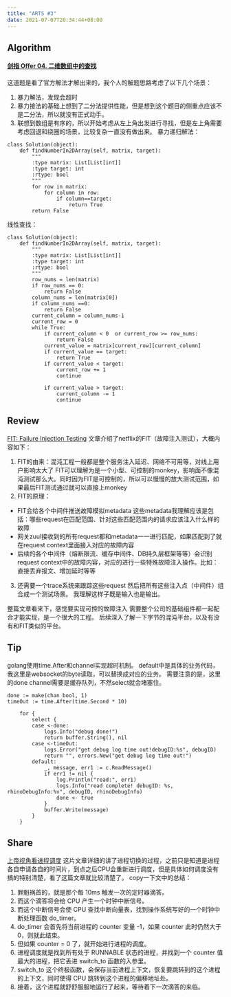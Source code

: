 ```yaml
---
title: "ARTS #3"
date: 2021-07-07T20:34:44+08:00
---
```


## Algorithm
#### [剑指 Offer 04\. 二维数组中的查找](https://leetcode-cn.com/problems/er-wei-shu-zu-zhong-de-cha-zhao-lcof/)
这道题是看了官方解法才解出来的，我个人的解题思路考虑了以下几个场景：
1. 暴力解法，发现会超时
2. 暴力接法的基础上想到了二分法提供性能，但是想到这个题目的侧重点应该不是二分法，所以就没有正式动手。
3. 联想到数组是有序的，所以开始考虑从左上角出发进行寻找，但是左上角需要考虑回退和绕圈的场景，比较复杂一直没有做出来。
暴力递归解法：
```
class Solution(object):
    def findNumberIn2DArray(self, matrix, target):
        """
        :type matrix: List[List[int]]
        :type target: int
        :rtype: bool
        """
        for row in matrix:
            for column in row:
                if column==target:
                    return True
        return False
```
线性查找：
```
class Solution(object):
    def findNumberIn2DArray(self, matrix, target):
        """
        :type matrix: List[List[int]]
        :type target: int
        :rtype: bool
        """
        row_nums = len(matrix)
        if row_nums == 0:
            return False
        column_nums = len(matrix[0])
        if column_nums ==0:
            return False
        current_column = column_nums-1
        current_row = 0
        while True: 
            if current_column < 0  or current_row >= row_nums:
                return False
            current_value = matrix[current_row][current_column]
            if current_value == target:
                return True
            if current_value < target:
                current_row += 1
                continue
                    
            if current_value > target:
                current_column -= 1
                continue
```
## Review
[FIT: Failure Injection Testing](https://netflixtechblog.com/fit-failure-injection-testing-35d8e2a9bb2)
文章介绍了netflix的FIT（故障注入测试），大概内容如下：
1. FIT的由来：混沌工程一般都是整个服务注入延迟、网络不可用等，对线上用户影响太大了 FIT可以理解为是一个小型、可控制的monkey，影响面不像混沌测试那么大。同时因为FIT是可控制的，所以可以慢慢的放大测试范围，如果最后FIT测试通过就可以直接上monkey
2. FIT的原理：
  - FIT会给各个中间件推送故障模拟metadata 这些metadata我理解应该是包括：哪些request在匹配范围、针对这些匹配范围内的请求应该注入什么样的故障
  - 网关zuul接收到的所有request都和metadata一一进行匹配，如果匹配到了就在request context里面接入对应的故障内容
  - 后续的各个中间件（熔断限流、缓存中间件、DB持久层框架等等）会识别request context中的故障内容，对应的进行一些特殊故障注入操作。比如：直接丢弃报文、增加延时等等
3. 还需要一个trace系统来跟踪这些request 然后把所有这些注入点（中间件）组合成一个测试场景。 我理解这样子既是输入也是输出。

整篇文章看来下，感觉要实现可控的故障注入 需要整个公司的基础组件都一起配合才能实现，是一个很大的工程。 后续深入了解一下字节的混沌平台，以及有没有和FIT类似的平台。
## Tip
golang使用time.After和channel实现超时机制。
default中是具体的业务代码，我这里是websocket的byte读取，可以替换成对应的业务。
需要注意的是，这里的done channel需要是缓存队列，不然select就会堵塞住。
```
done := make(chan bool, 1)
timeOut := time.After(time.Second * 10)

	for {
		select {
		case <-done:
			logs.Info("debug done!")
			return buffer.String(), nil
		case <-timeOut:
			logs.Error("get debug log time out!debugID:%s", debugID)
			return "", errors.New("get debug log time out!")
		default:
			_, message, err1 := c.ReadMessage()
			if err1 != nil {
				log.Println("read:", err1)
				logs.Info("read complete! debugID: %s, rhinoDebugInfo:%v", debugID, rhinoDebugInfo)
				done <- true
			}
			buffer.Write(message)
		}
	}
```
## Share
[上帝视角看进程调度](https://mp.weixin.qq.com/s/zzGcNr59AJ3bqI9GF9xMqA)
这片文章详细的讲了进程切换的过程，之前只是知道是进程各自申请各自的时间片，到点之后CPU会重新进行调度，但是具体如何调度没有搞的特别清楚，看了这篇文章就比较清楚了。
copy一下文中的总结：
1. 罪魁祸首的，就是那个每 10ms 触发一次的定时器滴答。
2. 而这个滴答将会给 CPU 产生一个时钟中断信号。
3. 而这个中断信号会使 CPU 查找中断向量表，找到操作系统写好的一个时钟中断处理函数 do_timer。
4. do_timer 会首先将当前进程的 counter 变量 -1，如果 counter 此时仍然大于 0，则就此结束。
5. 但如果 counter = 0 了，就开始进行进程的调度。
6. 进程调度就是找到所有处于 RUNNABLE 状态的进程，并找到一个 counter 值最大的进程，把它丢进 switch_to 函数的入参里。
7. switch_to 这个终极函数，会保存当前进程上下文，恢复要跳转到的这个进程的上下文，同时使得 CPU 跳转到这个进程的偏移地址处。
8. 接着，这个进程就舒舒服服地运行了起来，等待着下一次滴答的来临。